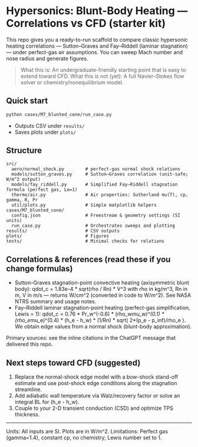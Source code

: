 
# Hypersonics: Blunt-Body Heating — Correlations vs CFD (starter kit)

This repo gives you a ready-to-run scaffold to compare classic hypersonic heating correlations
— Sutton–Graves and Fay–Riddell (laminar stagnation) — under perfect-gas air assumptions.
You can sweep Mach number and nose radius and generate figures.

> What this is: An undergraduate-friendly starting point that is easy to extend toward CFD.
> What this is not (yet): A full Navier–Stokes flow solver or chemistry/nonequilibrium model.

## Quick start
```bash
python cases/M7_blunted_cone/run_case.py
```
- Outputs CSV under `results/`
- Saves plots under `plots/`

## Structure
```
src/
  aero/normal_shock.py        # perfect-gas normal shock relations
  models/sutton_graves.py     # Sutton–Graves correlation (unit-safe; W/m^2 output)
  models/fay_riddell.py       # Simplified Fay–Riddell stagnation formula (perfect gas, Le=1)
  thermo/air.py               # Air properties: Sutherland mu(T), cp, gamma, R, Pr
  util/plots.py               # Simple matplotlib helpers
cases/M7_blunted_cone/
  config.json                 # Freestream & geometry settings (SI units)
  run_case.py                 # Orchestrates sweeps and plotting
results/                      # CSV outputs
plots/                        # Figures
tests/                        # Minimal checks for relations
```

## Correlations & references (read these if you change formulas)
- Sutton–Graves stagnation-point convective heating (axisymmetric blunt body):
  qdot_c = 1.83e-4 * sqrt(rho / Rn) * V^3  with rho in kg/m^3, Rn in m, V in m/s — returns W/cm^2 (converted in code to W/m^2).
  See NASA NTRS summary and usage notes.
- Fay–Riddell laminar stagnation-point heating (perfect-gas simplification, Lewis = 1):
  qdot_c = 0.76 * Pr_w^(-0.6) * (rho_w*mu_w)^(0.1) * (rho_e*mu_e)^(0.4) * (h_e - h_w) * (1/Rn) * sqrt( 2*(p_e - p_inf)/rho_e ).
  We obtain edge values from a normal shock (blunt-body approximation).

Primary sources: see the inline citations in the ChatGPT message that delivered this repo.

## Next steps toward CFD (suggested)
1) Replace the normal-shock edge model with a bow-shock stand-off estimate and use post-shock edge conditions along the stagnation streamline.
2) Add adiabatic wall temperature via Walz/recovery factor or solve an integral BL for (h_e - h_w).
3) Couple to your 2-D transient conduction (CSD) and optimize TPS thickness.

---

Units: All inputs are SI. Plots are in W/m^2.
Limitations: Perfect gas (gamma=1.4), constant cp, no chemistry; Lewis number set to 1.
